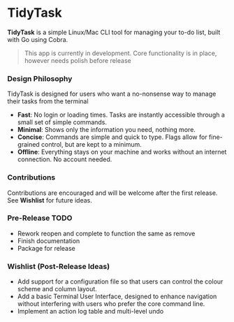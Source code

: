 # TidyTask

**TidyTask** is a simple Linux/Mac CLI tool for managing your to-do list, built with Go using Cobra.

> This app is currently in development. Core functionality is in place, however needs polish before release

### Design Philosophy
TidyTask is designed for users who want a no-nonsense way to manage their tasks from the terminal 

- **Fast**: No login or loading times. Tasks are instantly accessible through a small set of simple commands.
- **Minimal**: Shows only the information you need, nothing more. 
- **Concise**: Commands are simple and quick to type. Flags allow for fine-grained control, but are kept to a minimum.
- **Offline**: Everything stays on your machine and works without an internet connection. No account needed.

### Contributions
Contributions are encouraged and will be welcome after the first release. See **Wishlist** for future ideas.

### Pre-Release TODO
- Rework reopen and complete to function the same as remove
- Finish documentation
- Package for release

### Wishlist (Post-Release Ideas)
- Add support for a configuration file so that users can control the colour scheme and column layout.
- Add a basic Terminal User Interface, designed to enhance navigation without interfering with users who 
prefer the core command line.
- Implement an action log table and multi-level undo